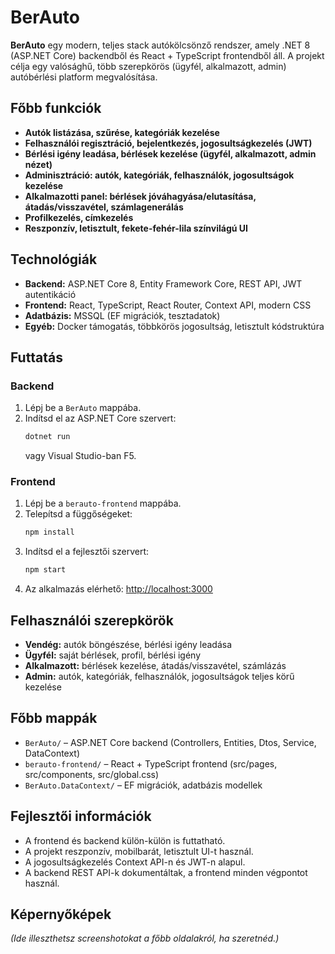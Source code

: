 # BerAuto

**BerAuto** egy modern, teljes stack autókölcsönző rendszer, amely .NET 8 (ASP.NET Core) backendből és React + TypeScript frontendből áll. A projekt célja egy valósághű, több szerepkörös (ügyfél, alkalmazott, admin) autóbérlési platform megvalósítása.

## Főbb funkciók

- **Autók listázása, szűrése, kategóriák kezelése**
- **Felhasználói regisztráció, bejelentkezés, jogosultságkezelés (JWT)**
- **Bérlési igény leadása, bérlések kezelése (ügyfél, alkalmazott, admin nézet)**
- **Adminisztráció: autók, kategóriák, felhasználók, jogosultságok kezelése**
- **Alkalmazotti panel: bérlések jóváhagyása/elutasítása, átadás/visszavétel, számlagenerálás**
- **Profilkezelés, címkezelés**
- **Reszponzív, letisztult, fekete-fehér-lila színvilágú UI**

## Technológiák

- **Backend:** ASP.NET Core 8, Entity Framework Core, REST API, JWT autentikáció
- **Frontend:** React, TypeScript, React Router, Context API, modern CSS
- **Adatbázis:** MSSQL (EF migrációk, tesztadatok)
- **Egyéb:** Docker támogatás, többkörös jogosultság, letisztult kódstruktúra

## Futtatás

### Backend

1. Lépj be a `BerAuto` mappába.
2. Indítsd el az ASP.NET Core szervert:
   ```sh
   dotnet run
   ```
   vagy Visual Studio-ban F5.

### Frontend

1. Lépj be a `berauto-frontend` mappába.
2. Telepítsd a függőségeket:
   ```sh
   npm install
   ```
3. Indítsd el a fejlesztői szervert:
   ```sh
   npm start
   ```
4. Az alkalmazás elérhető: [http://localhost:3000](http://localhost:3000)

## Felhasználói szerepkörök

- **Vendég:** autók böngészése, bérlési igény leadása
- **Ügyfél:** saját bérlések, profil, bérlési igény
- **Alkalmazott:** bérlések kezelése, átadás/visszavétel, számlázás
- **Admin:** autók, kategóriák, felhasználók, jogosultságok teljes körű kezelése

## Főbb mappák

- `BerAuto/` – ASP.NET Core backend (Controllers, Entities, Dtos, Service, DataContext)
- `berauto-frontend/` – React + TypeScript frontend (src/pages, src/components, src/global.css)
- `BerAuto.DataContext/` – EF migrációk, adatbázis modellek

## Fejlesztői információk

- A frontend és backend külön-külön is futtatható.
- A projekt reszponzív, mobilbarát, letisztult UI-t használ.
- A jogosultságkezelés Context API-n és JWT-n alapul.
- A backend REST API-k dokumentáltak, a frontend minden végpontot használ.

## Képernyőképek

*(Ide illeszthetsz screenshotokat a főbb oldalakról, ha szeretnéd.)*

